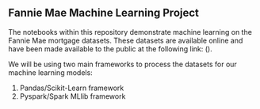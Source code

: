 ## Fannie Mae Machine Learning Project
The notebooks within this repository demonstrate machine learning on the Fannie Mae mortgage datasets. These datasets are available online and have been made available to the public at the following link: (). 

We will be using two main frameworks to process the datasets for our machine learning models:
1. Pandas/Scikit-Learn framework
2. Pyspark/Spark MLlib framework

